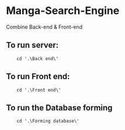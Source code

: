 # Manga-Search-Engine
Combine Back-end &amp; Front-end

## To run server:
```
    cd '.\Back end\'
```

## To run Front end:
```
    cd '.\Front end\'
```

## To run the Database forming
```
    cd '.\Forming database\'
```